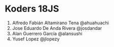 # Koders 18JS

1. Alfredo Fabián Altamirano Tena @ahuahuachi
2. Jose Eduardo De Anda Rivera @josdandar
3. Alan Guerrero García @alansushi
4. Yusef Lopez @jlopezy